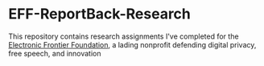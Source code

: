 # EFF-ReportBack-Research
This repository contains research assignments I've completed for the [Electronic Frontier Foundation](https://eff.org), a lading nonprofit defending digital privacy, free speech, and innovation
